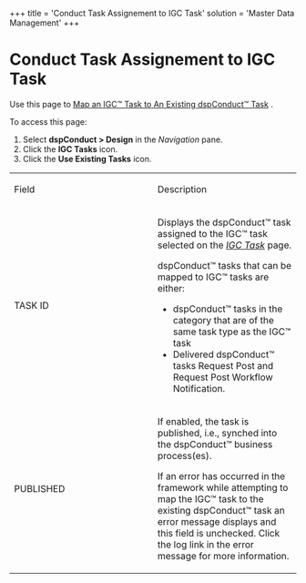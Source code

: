 +++
title = 'Conduct Task Assignement to IGC Task'
solution = 'Master Data Management'
+++

# Conduct Task Assignement to IGC Task

<div class="use">

Use this page to [Map an IGC™ Task to An Existing dspConduct™
Task](../Use_Cases/Map_a_dspConduct_Task_to_a_Task_Imported_from_IGC.htm#Map_an_IGC_Task_to_An_Existing_dspConduct_Task)
.

</div>

To access this page:

1.  Select **dspConduct \> Design** in the *Navigation* pane.
2.  Click the **IGC Tasks** icon.
3.  Click the **Use Existing Tasks** icon.

<table>
<colgroup>
<col style="width: 50%" />
<col style="width: 50%" />
</colgroup>
<tbody>
<tr class="odd">
<td><p>Field</p></td>
<td><p>Description</p></td>
</tr>
<tr class="even">
<td><p>TASK ID</p></td>
<td><p>Displays the dspConduct™ task assigned to the IGC™ task selected on the <em><a href="IGC_Task.htm">IGC Task</a></em> page.</p>
<p>dspConduct™ tasks that can be mapped to IGC™ tasks are either:</p>
<ul>
<li>dspConduct™ tasks in the category that are of the same task type as the IGC™ task</li>
<li>Delivered dspConduct™ tasks Request Post and Request Post Workflow Notification.</li>
</ul></td>
</tr>
<tr class="odd">
<td><p>PUBLISHED</p></td>
<td><p>If enabled, the task is published, i.e., synched into the dspConduct™ business process(es).</p>
<p>If an error has occurred in the framework while attempting to map the IGC™ task to the existing dspConduct™ task an error message displays and this field is unchecked. Click the log link in the error message for more information.</p></td>
</tr>
</tbody>
</table>
